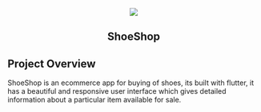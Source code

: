 <p align="center">
  <img src="assets/shooe_tilt_1.png">
</p>
<h2 align="center">ShoeShop</h2>

## Project Overview

ShoeShop is an ecommerce app for buying of shoes, its built with flutter, it has a beautiful and responsive user interface which gives detailed information about a particular item available for sale.
